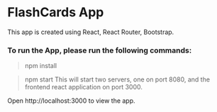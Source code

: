 # FlashCards App

This app is created using React, React Router, Bootstrap.

### To run the App, please run the following commands:

> npm install

> npm start
This will start two servers, one on port 8080, and the frontend react application on port 3000.

Open http://localhost:3000 to view the app.

